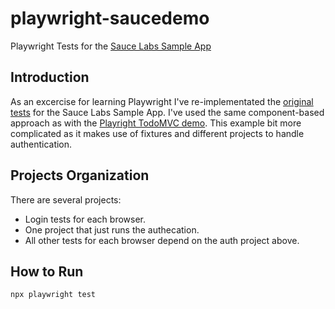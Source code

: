 
# playwright-saucedemo
Playwright Tests for the [Sauce Labs Sample App](https://www.saucedemo.com/)

## Introduction

As an excercise for learning Playwright I've re-implementated the [original tests](https://github.com/saucelabs/sample-app-web/tree/main/test/e2e/specs) for the Sauce Labs Sample App. 
I've used the same component-based approach as with the [Playright TodoMVC demo](https://github.com/vangelov/playwright-component-demo/tree/master). 
This example bit more complicated as it makes use of fixtures and different projects to handle authentication.

## Projects Organization

There are several projects:
- Login tests for each browser.
- One project that just runs the authecation.
- All other tests for each browser depend on the auth project above.

## How to Run

```npx playwright test```

